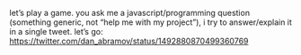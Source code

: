 let’s play a game. you ask me a javascript/programming question (something generic, not “help me with my project”), i try to answer/explain it in a single tweet. let’s go: https://twitter.com/dan_abramov/status/1492880870499360769
